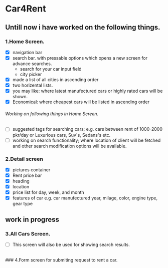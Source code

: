 # Car4Rent
## Untill now i have worked on the following things.

### 1.Home Screen.  
   - [x] navigation bar  
   - [x] search bar. with pressable options which opens a new screen for advance searches.  
      - search for your car input field  
       - city picker  <br />
- [x] made a list of all cities in ascending order <br/>
- [x] two horizental lists.  <br/>
- [x] you may like: where latest manufectured cars or highly rated cars will be shown.  
- [x] Economical: where cheapest cars will be listed in ascending order
     
###### Working on following things in Home Screen.  
   - [ ] suggested tags for searching cars; e.g. cars between rent of 1000-2000 pkr/day  or Luxurious cars, Suv's, Sedans's etc.
   - [ ] working on search functionality; where location of client will be fetched and other search modification options will be available.  <br/>
  
### 2.Detail screen  
   - [x] pictures container
   - [x] Rent price bar
   - [x] heading
   - [x] location
   - [x] price list for day, week, and month
   - [x] features of car e.g. car manufectured year, milage, color, engine type, gear type
 
 ## work in progress
 ### 3.All Cars Screen.  
   - [ ] This screen will also be used for showing search results.  
   <br/>
### 4.Form screen for submiting request to rent a car.

